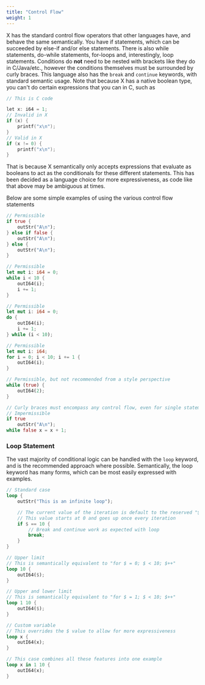 ```yaml
---
title: "Control Flow"
weight: 1
---
```


X has the standard control flow operators that other languages have, and behave the same semantically.
You have if statements, which can be succeeded by else-if and/or else statements. There is also
while statements, do-while statements, for-loops and, interestingly, loop statements. Conditions
do **not** need to be nested with brackets like they do in C/Java/etc., however the conditions themselves must be surrounded
by curly braces. This language also has the
`break` and `continue` keywords, with standard semantic usage. Note that because X has a native boolean
type, you can't do certain expressions that you can in C, such as

```C
// This is C code

let x: i64 = 1;
// Invalid in X
if (x) {
    printf("x\n");
}
// Valid in X
if (x != 0) {
    printf("x\n");
}
```

That is because X semantically only accepts expressions that evaluate as booleans to act as the conditionals
for these different statements. This has been decided as a language choice for more expressiveness, as code 
like that above may be ambiguous at times.

Below are some simple examples of using the various control flow statements
```Rust
// Permissible
if true {
    outStr("A\n");    
} else if false {
    outStr("A\n");    
} else {
    outStr("A\n");    
}

// Permissible
let mut i: i64 = 0;
while i < 10 {
    outI64(i);
    i += 1;
}

// Permissible
let mut i: i64 = 0;
do {
    outI64(i);
    i += 1;
} while (i < 10);

// Permissible
let mut i: i64;
for i = 0; i < 10; i += 1 {
    outI64(i);
}

// Permissible, but not recommended from a style perspective
while (true) {
    outI64(2);
}

// Curly braces must encompass any control flow, even for single statement conditions
// Impermissible
if true
    outStr("A\n");
while false x = x + 1;
```

### Loop Statement

The vast majority of conditional logic can be handled with the `loop` keyword, and is the recommended 
approach where possible. Semantically, the loop keyword has many forms, which can be most easily expressed with examples.

```Rust
// Standard case
loop {
    outStr("This is an infinite loop");

    // The current value of the iteration is default to the reserved "$" keyword
    // This value starts at 0 and goes up once every iteration
    if $ == 10 {
        // Break and continue work as expected with loop
        break;
    }
}

// Upper limit
// This is semantically equivalent to "for $ = 0; $ < 10; $++"
loop 10 {
    outI64($);
}

// Upper and lower limit
// This is semantically equivalent to "for $ = 1; $ < 10; $++"
loop 1 10 {
    outI64($);
}

// Custom variable
// This overrides the $ value to allow for more expressiveness
loop x {
    outI64(x);
}

// This case combines all these features into one example
loop x in 1 10 {
    outI64(x);
}
```
